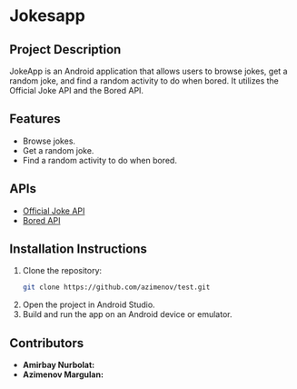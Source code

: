 # Jokesapp

## Project Description
JokeApp is an Android application that allows users to browse jokes, get a random joke, and find a random activity to do when bored. It utilizes the Official Joke API and the Bored API.

## Features
- Browse jokes.
- Get a random joke.
- Find a random activity to do when bored.

## APIs
- [Official Joke API](https://official-joke-api.appspot.com/)
- [Bored API](https://www.boredapi.com/)

## Installation Instructions
1. Clone the repository:
    ```bash
    git clone https://github.com/azimenov/test.git
    ```
2. Open the project in Android Studio.
3. Build and run the app on an Android device or emulator.

## Contributors
- **Amirbay Nurbolat:**
- **Azimenov Margulan:**
